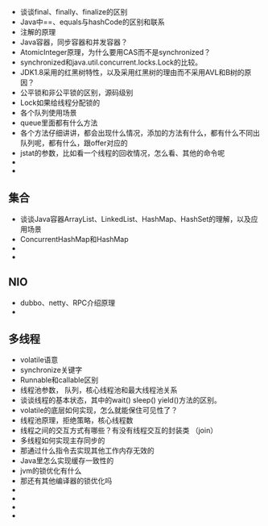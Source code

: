 - 谈谈final、finally、finalize的区别
- Java中==、equals与hashCode的区别和联系
- 注解的原理
- Java容器，同步容器和并发容器？
- AtomicInteger原理，为什么要用CAS而不是synchronized？
- synchronized和java.util.concurrent.locks.Lock的比较。
- JDK1.8采用的红黑树特性，以及采用红黑树的理由而不采用AVL和B树的原因？
- 公平锁和非公平锁的区别，源码级别
- Lock如果给线程分配锁的
- 各个队列使用场景
- queue里面都有什么方法
- 各个方法仔细讲讲，都会出现什么情况，添加的方法有什么，都有什么不同出队列呢，都有什么，跟offer对应的
- jstat的参数，比如看一个线程的回收情况，怎么看、其他的命令呢
- 
- 


## 集合
- 谈谈Java容器ArrayList、LinkedList、HashMap、HashSet的理解，以及应用场景
- ConcurrentHashMap和HashMap
- 
- 

## NIO
- dubbo、netty、RPC介绍原理
- 

## 多线程
- volatile语意
- synchronize关键字
- Runnable和callable区别
- 线程池参数， 队列，核心线程池和最大线程池关系
- 谈谈线程的基本状态，其中的wait() sleep()  yield()方法的区别。
- volatile的底层如何实现，怎么就能保住可见性了？
- 线程池原理，拒绝策略，核心线程数
- 线程之间的交互方式有哪些？有没有线程交互的封装类 （join）
- 多线程如何实现主存同步的
- 那通过什么指令去实现其他工作内存无效的
- Java里怎么实现缓存一致性的
- jvm的锁优化有什么
- 那还有其他编译器的锁优化吗
- 
- 
- 
- 